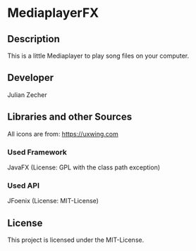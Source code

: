 # MediaplayerFX

## Description

This is a little Mediaplayer to play song files on your computer.

## Developer

Julian Zecher

## Libraries and other Sources

All icons are from: https://uxwing.com

### Used Framework

JavaFX (License: GPL with the class path exception)

### Used API

JFoenix (License: MIT-License)

## License

This project is licensed under the MIT-License.
